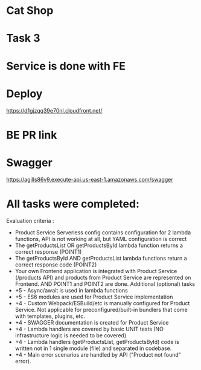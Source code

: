 # Cat Shop

# Task 3

# Service is done with FE

# Deploy

https://d1gjzqq39e70nl.cloudfront.net/

# BE PR link

# Swagger

https://agills86v9.execute-api.us-east-1.amazonaws.com/swagger

# All tasks were completed:

Evaluation criteria :

- Product Service Serverless config contains configuration for 2 lambda functions, API is not working at all, but YAML configuration is correct
- The getProductsList OR getProductsById lambda function returns a correct response (POINT1)
- The getProductsById AND getProductsList lambda functions return a correct response code (POINT2)
- Your own Frontend application is integrated with Product Service (/products API) and products from Product Service are represented on Frontend. AND POINT1 and POINT2 are done.
  Additional (optional) tasks
- +5 - Async/await is used in lambda functions
- +5 - ES6 modules are used for Product Service implementation
- +4 - Custom Webpack/ESBuild/etc is manually configured for Product Service. Not applicable for preconfigured/built-in bundlers that come with templates, plugins, etc.
- +4 - SWAGGER documentation is created for Product Service
- +4 - Lambda handlers are covered by basic UNIT tests (NO infrastructure logic is needed to be covered)
- +4 - Lambda handlers (getProductsList, getProductsById) code is written not in 1 single module (file) and separated in codebase.
- +4 - Main error scenarios are handled by API ("Product not found" error).
